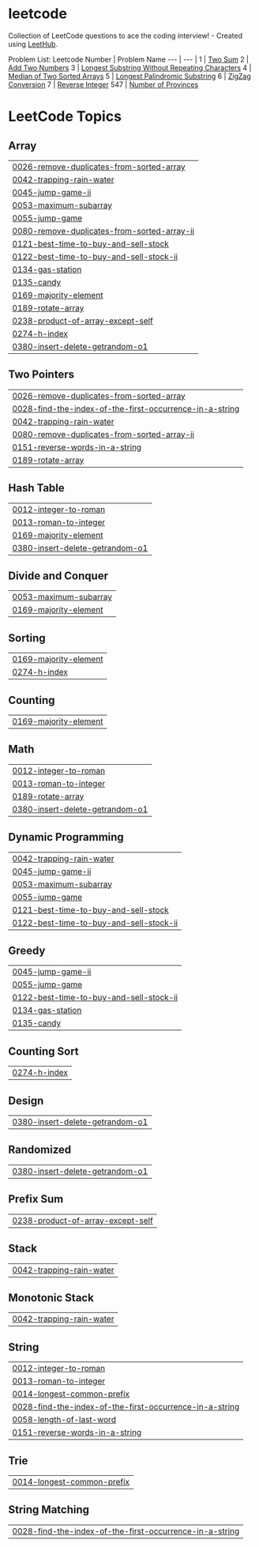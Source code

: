 # leetcode
Collection of LeetCode questions to ace the coding interview! - Created using [LeetHub](https://github.com/QasimWani/LeetHub).

Problem List:
Leetcode Number | Problem Name
--- | --- | 
1 | [Two Sum](https://github.com/BowenLi1994/leetcode/tree/main/two-sum) 
2 | [Add Two Numbers](https://github.com/BowenLi1994/leetcode/tree/main/add-two-numbers)
3 | [Longest Substring Without Repeating Characters](https://github.com/BowenLi1994/leetcode/tree/main/longest-substring-without-repeating-characters)
4 | [Median of Two Sorted Arrays](https://github.com/BowenLi1994/leetcode/tree/main/median-of-two-sorted-arrays)
5 | [Longest Palindromic Substring](https://github.com/BowenLi1994/leetcode/tree/main/longest-palindromic-substring)
6 | [ZigZag Conversion](https://github.com/BowenLi1994/leetcode/tree/main/zigzag-conversion)
7 | [Reverse Integer](https://github.com/BowenLi1994/leetcode/tree/main/reverse-integer)
547 | [Number of Provinces](https://github.com/BowenLi1994/leetcode/tree/main/number-of-provinces)

<!---LeetCode Topics Start-->
# LeetCode Topics
## Array
|  |
| ------- |
| [0026-remove-duplicates-from-sorted-array](https://github.com/BowenLi1994/leetcode/tree/master/0026-remove-duplicates-from-sorted-array) |
| [0042-trapping-rain-water](https://github.com/BowenLi1994/leetcode/tree/master/0042-trapping-rain-water) |
| [0045-jump-game-ii](https://github.com/BowenLi1994/leetcode/tree/master/0045-jump-game-ii) |
| [0053-maximum-subarray](https://github.com/BowenLi1994/leetcode/tree/master/0053-maximum-subarray) |
| [0055-jump-game](https://github.com/BowenLi1994/leetcode/tree/master/0055-jump-game) |
| [0080-remove-duplicates-from-sorted-array-ii](https://github.com/BowenLi1994/leetcode/tree/master/0080-remove-duplicates-from-sorted-array-ii) |
| [0121-best-time-to-buy-and-sell-stock](https://github.com/BowenLi1994/leetcode/tree/master/0121-best-time-to-buy-and-sell-stock) |
| [0122-best-time-to-buy-and-sell-stock-ii](https://github.com/BowenLi1994/leetcode/tree/master/0122-best-time-to-buy-and-sell-stock-ii) |
| [0134-gas-station](https://github.com/BowenLi1994/leetcode/tree/master/0134-gas-station) |
| [0135-candy](https://github.com/BowenLi1994/leetcode/tree/master/0135-candy) |
| [0169-majority-element](https://github.com/BowenLi1994/leetcode/tree/master/0169-majority-element) |
| [0189-rotate-array](https://github.com/BowenLi1994/leetcode/tree/master/0189-rotate-array) |
| [0238-product-of-array-except-self](https://github.com/BowenLi1994/leetcode/tree/master/0238-product-of-array-except-self) |
| [0274-h-index](https://github.com/BowenLi1994/leetcode/tree/master/0274-h-index) |
| [0380-insert-delete-getrandom-o1](https://github.com/BowenLi1994/leetcode/tree/master/0380-insert-delete-getrandom-o1) |
## Two Pointers
|  |
| ------- |
| [0026-remove-duplicates-from-sorted-array](https://github.com/BowenLi1994/leetcode/tree/master/0026-remove-duplicates-from-sorted-array) |
| [0028-find-the-index-of-the-first-occurrence-in-a-string](https://github.com/BowenLi1994/leetcode/tree/master/0028-find-the-index-of-the-first-occurrence-in-a-string) |
| [0042-trapping-rain-water](https://github.com/BowenLi1994/leetcode/tree/master/0042-trapping-rain-water) |
| [0080-remove-duplicates-from-sorted-array-ii](https://github.com/BowenLi1994/leetcode/tree/master/0080-remove-duplicates-from-sorted-array-ii) |
| [0151-reverse-words-in-a-string](https://github.com/BowenLi1994/leetcode/tree/master/0151-reverse-words-in-a-string) |
| [0189-rotate-array](https://github.com/BowenLi1994/leetcode/tree/master/0189-rotate-array) |
## Hash Table
|  |
| ------- |
| [0012-integer-to-roman](https://github.com/BowenLi1994/leetcode/tree/master/0012-integer-to-roman) |
| [0013-roman-to-integer](https://github.com/BowenLi1994/leetcode/tree/master/0013-roman-to-integer) |
| [0169-majority-element](https://github.com/BowenLi1994/leetcode/tree/master/0169-majority-element) |
| [0380-insert-delete-getrandom-o1](https://github.com/BowenLi1994/leetcode/tree/master/0380-insert-delete-getrandom-o1) |
## Divide and Conquer
|  |
| ------- |
| [0053-maximum-subarray](https://github.com/BowenLi1994/leetcode/tree/master/0053-maximum-subarray) |
| [0169-majority-element](https://github.com/BowenLi1994/leetcode/tree/master/0169-majority-element) |
## Sorting
|  |
| ------- |
| [0169-majority-element](https://github.com/BowenLi1994/leetcode/tree/master/0169-majority-element) |
| [0274-h-index](https://github.com/BowenLi1994/leetcode/tree/master/0274-h-index) |
## Counting
|  |
| ------- |
| [0169-majority-element](https://github.com/BowenLi1994/leetcode/tree/master/0169-majority-element) |
## Math
|  |
| ------- |
| [0012-integer-to-roman](https://github.com/BowenLi1994/leetcode/tree/master/0012-integer-to-roman) |
| [0013-roman-to-integer](https://github.com/BowenLi1994/leetcode/tree/master/0013-roman-to-integer) |
| [0189-rotate-array](https://github.com/BowenLi1994/leetcode/tree/master/0189-rotate-array) |
| [0380-insert-delete-getrandom-o1](https://github.com/BowenLi1994/leetcode/tree/master/0380-insert-delete-getrandom-o1) |
## Dynamic Programming
|  |
| ------- |
| [0042-trapping-rain-water](https://github.com/BowenLi1994/leetcode/tree/master/0042-trapping-rain-water) |
| [0045-jump-game-ii](https://github.com/BowenLi1994/leetcode/tree/master/0045-jump-game-ii) |
| [0053-maximum-subarray](https://github.com/BowenLi1994/leetcode/tree/master/0053-maximum-subarray) |
| [0055-jump-game](https://github.com/BowenLi1994/leetcode/tree/master/0055-jump-game) |
| [0121-best-time-to-buy-and-sell-stock](https://github.com/BowenLi1994/leetcode/tree/master/0121-best-time-to-buy-and-sell-stock) |
| [0122-best-time-to-buy-and-sell-stock-ii](https://github.com/BowenLi1994/leetcode/tree/master/0122-best-time-to-buy-and-sell-stock-ii) |
## Greedy
|  |
| ------- |
| [0045-jump-game-ii](https://github.com/BowenLi1994/leetcode/tree/master/0045-jump-game-ii) |
| [0055-jump-game](https://github.com/BowenLi1994/leetcode/tree/master/0055-jump-game) |
| [0122-best-time-to-buy-and-sell-stock-ii](https://github.com/BowenLi1994/leetcode/tree/master/0122-best-time-to-buy-and-sell-stock-ii) |
| [0134-gas-station](https://github.com/BowenLi1994/leetcode/tree/master/0134-gas-station) |
| [0135-candy](https://github.com/BowenLi1994/leetcode/tree/master/0135-candy) |
## Counting Sort
|  |
| ------- |
| [0274-h-index](https://github.com/BowenLi1994/leetcode/tree/master/0274-h-index) |
## Design
|  |
| ------- |
| [0380-insert-delete-getrandom-o1](https://github.com/BowenLi1994/leetcode/tree/master/0380-insert-delete-getrandom-o1) |
## Randomized
|  |
| ------- |
| [0380-insert-delete-getrandom-o1](https://github.com/BowenLi1994/leetcode/tree/master/0380-insert-delete-getrandom-o1) |
## Prefix Sum
|  |
| ------- |
| [0238-product-of-array-except-self](https://github.com/BowenLi1994/leetcode/tree/master/0238-product-of-array-except-self) |
## Stack
|  |
| ------- |
| [0042-trapping-rain-water](https://github.com/BowenLi1994/leetcode/tree/master/0042-trapping-rain-water) |
## Monotonic Stack
|  |
| ------- |
| [0042-trapping-rain-water](https://github.com/BowenLi1994/leetcode/tree/master/0042-trapping-rain-water) |
## String
|  |
| ------- |
| [0012-integer-to-roman](https://github.com/BowenLi1994/leetcode/tree/master/0012-integer-to-roman) |
| [0013-roman-to-integer](https://github.com/BowenLi1994/leetcode/tree/master/0013-roman-to-integer) |
| [0014-longest-common-prefix](https://github.com/BowenLi1994/leetcode/tree/master/0014-longest-common-prefix) |
| [0028-find-the-index-of-the-first-occurrence-in-a-string](https://github.com/BowenLi1994/leetcode/tree/master/0028-find-the-index-of-the-first-occurrence-in-a-string) |
| [0058-length-of-last-word](https://github.com/BowenLi1994/leetcode/tree/master/0058-length-of-last-word) |
| [0151-reverse-words-in-a-string](https://github.com/BowenLi1994/leetcode/tree/master/0151-reverse-words-in-a-string) |
## Trie
|  |
| ------- |
| [0014-longest-common-prefix](https://github.com/BowenLi1994/leetcode/tree/master/0014-longest-common-prefix) |
## String Matching
|  |
| ------- |
| [0028-find-the-index-of-the-first-occurrence-in-a-string](https://github.com/BowenLi1994/leetcode/tree/master/0028-find-the-index-of-the-first-occurrence-in-a-string) |
<!---LeetCode Topics End-->